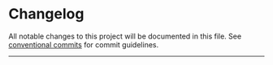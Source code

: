 # Changelog

All notable changes to this project will be documented in this file. See [conventional commits](https://www.conventionalcommits.org/) for commit guidelines.

- - -
